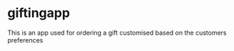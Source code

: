 # giftingapp
This is an app used for ordering a gift customised based on the customers preferences 
